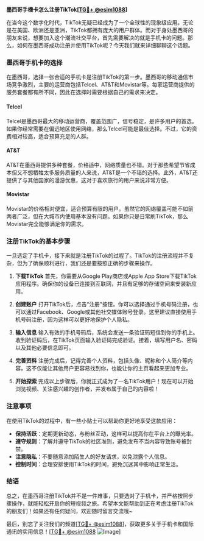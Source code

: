 **墨西哥手機卡怎么注册TikTok[[TG💪+ @esim1088](https://t.me/s/esim1088)]**

在当今这个数字化时代，TikTok无疑已经成为了一个全球性的现象级应用。无论是在美国、欧洲还是亚洲，TikTok都拥有庞大的用户群体。而对于身处墨西哥的朋友来说，想要加入这个潮流社交平台，首先需要解决的就是手机卡的问题。那么，如何在墨西哥成功注册并使用TikTok呢？今天我们就来详细聊聊这个话题。

### 墨西哥手机卡的选择

在墨西哥，选择一张合适的手机卡是注册TikTok的第一步。墨西哥的移动通信市场竞争激烈，主要的运营商包括Telcel、AT&T和Movistar等。每家运营商提供的服务套餐都有所不同，因此在选择时需要根据自己的需求来决定。

#### Telcel
Telcel是墨西哥最大的移动运营商，覆盖范围广，信号稳定，是许多用户的首选。如果你经常需要在偏远地区使用网络，那么Telcel可能是最佳选择。不过，它的资费相对较高，适合预算充足的人群。

#### AT&T
AT&T在墨西哥提供多种套餐，价格适中，网络质量也不错。对于那些希望节省成本但又不想牺牲太多服务质量的人来说，AT&T是一个不错的选择。此外，AT&T还提供了与其他国家的漫游优惠，这对于喜欢旅行的用户来说非常方便。

#### Movistar
Movistar的价格相对便宜，适合预算有限的用户。虽然它的网络覆盖可能不如前两者广泛，但在大城市内使用基本没有问题。如果你只是日常刷TikTok，那么Movistar完全能够满足你的需求。

### 注册TikTok的基本步骤

一旦选定了手机卡，接下来就是注册TikTok的过程了。TikTok的注册流程并不复杂，但为了确保顺利进行，我们还是要按照正确的步骤来操作。

1. **下载TikTok**
   首先，你需要从Google Play商店或Apple App Store下载TikTok应用程序。确保你的设备已连接到互联网，并且有足够的存储空间来安装新应用。

2. **创建账户**
   打开TikTok后，点击“注册”按钮。你可以选择通过手机号码注册，也可以通过Facebook、Google或其他社交媒体账号登录。这里建议直接使用手机号码注册，因为这样可以更好地保护个人隐私。

3. **输入信息**
   输入有效的手机号码后，系统会发送一条验证码短信到你的手机上。收到验证码后，在TikTok页面输入验证码完成验证。接着，填写用户名、密码以及其他必要信息即可。

4. **完善资料**
   注册完成后，记得完善个人资料，包括头像、昵称和个人简介等内容。这不仅能让其他用户更容易找到你，也能让你的主页看起来更加专业。

5. **开始探索**
   完成以上步骤后，你就正式成为了一名TikTok用户！现在可以开始浏览视频、关注感兴趣的创作者，并发布属于自己的内容啦！

### 注意事项

在使用TikTok的过程中，有一些小贴士可以帮助你更好地享受这款应用：

- **保持活跃**：定期更新动态，与粉丝互动，这样可以提高你在平台上的曝光率。
- **遵守规则**：了解并遵守TikTok的社区准则，避免发布不当内容导致账号被封禁。
- **注意隐私**：不要随意添加陌生人的好友请求，以免泄露个人信息。
- **控制时间**：合理安排使用TikTok的时间，避免沉迷其中影响正常生活。

### 结语

总之，在墨西哥注册TikTok并不是一件难事，只要选对了手机卡，并严格按照步骤操作，就能轻松开启你的短视频之旅。希望本文能帮助到正在考虑注册TikTok的朋友们！如果还有任何疑问，欢迎随时留言交流哦~

最后，别忘了关注我们的频道[[TG💪+ @esim1088](https://t.me/s/esim1088)]，获取更多关于手机卡和国际通讯的实用信息！[[TG💪+ @esim1088](https://t.me/s/esim1088) ![Image](https://i.postimg.cc/4NQfJmqS/Snipaste-2025-05-13-00-14-12.png)]